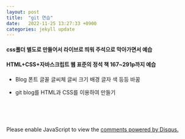 ```yaml
---
layout: post
title:  "git 연습"
date:   2022-11-25 13:27:33 +0900
categories: jekyll update
---
```




#### css폴더 별도로 만들어서 라이브로 띄워 주석으로 막아가면서 예습

#### HTML+CSS+자바스크립트 웹 표준의 정석 책 167~291p까지 예습

* Blog 폰트 글꼴 글씨체 글씨 크기 배경 글자 색 등등 바꿈


* git blog를 HTML과 CSS를 이용하여 만들기


<br><br><br>

<div id="disqus_thread"></div>
<script>
    /**
    *  RECOMMENDED CONFIGURATION VARIABLES: EDIT AND UNCOMMENT THE SECTION BELOW TO INSERT DYNAMIC VALUES FROM YOUR PLATFORM OR CMS.
    *  LEARN WHY DEFINING THESE VARIABLES IS IMPORTANT: https://disqus.com/admin/universalcode/#configuration-variables    */
    /*
    var disqus_config = function () {
    this.page.url = PAGE_URL;  // Replace PAGE_URL with your page's canonical URL variable
    this.page.identifier = PAGE_IDENTIFIER; // Replace PAGE_IDENTIFIER with your page's unique identifier variable
    };
    */
    (function() { // DON'T EDIT BELOW THIS LINE
    var d = document, s = d.createElement('script');
    s.src = 'https://melonweb.disqus.com/embed.js';
    s.setAttribute('data-timestamp', +new Date());
    (d.head || d.body).appendChild(s);
    })();
</script>
<noscript>Please enable JavaScript to view the <a href="https://disqus.com/?ref_noscript">comments powered by Disqus.</a></noscript>